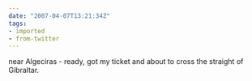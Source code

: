 ```yaml
---
date: "2007-04-07T13:21:34Z"
tags:
- imported
- from-twitter
---
```

near Algeciras - ready, got my ticket and about to cross the straight of Gibraltar.
